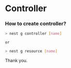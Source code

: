 # Controller

### How to create controller?
```bash
> nest g controller [name]

or 

> nest g resource [name]
```
Thank you.